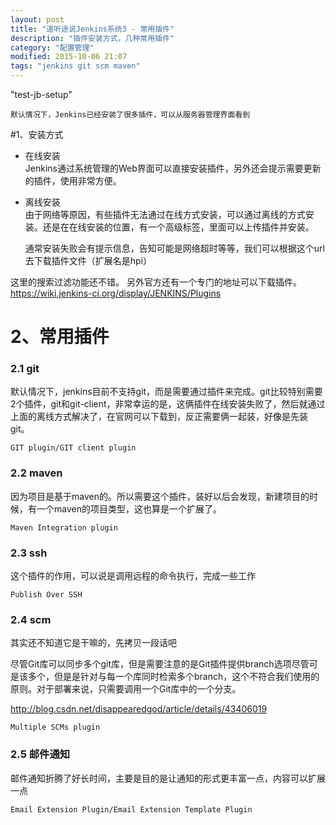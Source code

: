 ```yaml
---
layout: post
title: "道听途说Jenkins系统3 - 常用插件"
description: "插件安装方式，几种常用插件"
category: "配置管理"
modified: 2015-10-06 21:07
tags: "jenkins git scm maven"
---
```

"test-jb-setup"

	默认情况下，Jenkins已经安装了很多插件，可以从服务器管理界面看到


#1、安装方式
* 在线安装  
	Jenkins通过系统管理的Web界面可以直接安装插件，另外还会提示需要更新的插件，使用非常方便。
* 离线安装  
	由于网络等原因，有些插件无法通过在线方式安装，可以通过离线的方式安装。还是在在线安装的位置，有一个高级标签，里面可以上传插件并安装。
	
	通常安装失败会有提示信息，告知可能是网络超时等等，我们可以根据这个url去下载插件文件（扩展名是hpi）

这里的搜索过滤功能还不错。
另外官方还有一个专门的地址可以下载插件。<https://wiki.jenkins-ci.org/display/JENKINS/Plugins>

# 2、常用插件  

### 2.1 git

  默认情况下，jenkins目前不支持git，而是需要通过插件来完成。git比较特别需要2个插件，git和git-client，非常幸运的是，这俩插件在线安装失败了，然后就通过上面的离线方式解决了，在官网可以下载到，反正需要俩一起装，好像是先装git。
  
	GIT plugin/GIT client plugin

### 2.2 maven

  因为项目是基于maven的。所以需要这个插件，装好以后会发现，新建项目的时候，有一个maven的项目类型，这也算是一个扩展了。
  
	Maven Integration plugin
  
### 2.3 ssh
   这个插件的作用，可以说是调用远程的命令执行，完成一些工作

	Publish Over SSH
	
### 2.4 scm
   其实还不知道它是干嘛的，先拷贝一段话吧
   
   尽管Git库可以同步多个git库，但是需要注意的是Git插件提供branch选项尽管可是该多个，但是是针对与每一个库同时检索多个branch，这个不符合我们使用的原则。对于部署来说，只需要调用一个Git库中的一个分支。
   
   <http://blog.csdn.net/disappearedgod/article/details/43406019>
   	
	Multiple SCMs plugin

### 2.5 邮件通知
   邮件通知折腾了好长时间，主要是目的是让通知的形式更丰富一点，内容可以扩展一点

	Email Extension Plugin/Email Extension Template Plugin